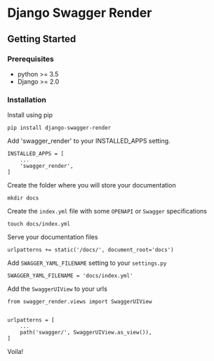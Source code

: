 # Django Swagger Render

## Getting Started

### Prerequisites

- python >= 3.5
- Django >= 2.0

### Installation

Install using pip

```
pip install django-swagger-render
```

Add 'swagger_render' to your INSTALLED_APPS setting.

```
INSTALLED_APPS = [
    ...
    'swagger_render',
]
```

Create the folder where you will store your documentation

```
mkdir docs
```

Create the `index.yml` file with some `OPENAPI` or `Swagger` specifications

```
touch docs/index.yml
```

Serve your documentation files
```
urlpatterns += static('/docs/', document_root='docs')
```

Add `SWAGGER_YAML_FILENAME` setting to your `settings.py`

```
SWAGGER_YAML_FILENAME = 'docs/index.yml'
```

Add the `SwaggerUIView` to your urls

```
from swagger_render.views import SwaggerUIView


urlpatterns = [
    ...
    path('swagger/', SwaggerUIView.as_view()),
]
```

Voila!
